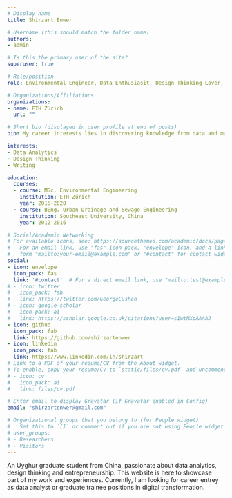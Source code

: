 ```yaml
---
# Display name
title: Shirzart Enwer

# Username (this should match the folder name)
authors:
- admin

# Is this the primary user of the site?
superuser: true

# Role/position
role: Environmental Engineer, Data Enthusiasit, Design Thinking Lover, Future Entrepreneur

# Organizations/Affiliations
organizations:
- name: ETH Zürich
  url: ""

# Short bio (displayed in user profile at end of posts)
bio: My career interests lies in discovering knowledge from data and make contribution to greater good.

interests:
- Data Analytics
- Design Thinking
- Writing

education:
  courses:
  - course: MSc. Environmental Engineering
    institution: ETH Zürich
    year: 2016-2020
  - course: BEng. Urban Drainage and Sewage Engineering
    institution: Southeast University, China
    year: 2012-2016

# Social/Academic Networking
# For available icons, see: https://sourcethemes.com/academic/docs/page-builder/#icons
#   For an email link, use "fas" icon pack, "envelope" icon, and a link in the
#   form "mailto:your-email@example.com" or "#contact" for contact widget.
social:
- icon: envelope
  icon_pack: fas
  link: '#contact'  # For a direct email link, use "mailto:test@example.org".
# - icon: twitter
#   icon_pack: fab
#   link: https://twitter.com/GeorgeCushen
# - icon: google-scholar
#   icon_pack: ai
#   link: https://scholar.google.co.uk/citations?user=sIwtMXoAAAAJ
- icon: github
  icon_pack: fab
  link: https://github.com/shirzartenwer
- icon: linkedin
  icon_pack: fab
  link: https://www.linkedin.com/in/shirzart
# Link to a PDF of your resume/CV from the About widget.
# To enable, copy your resume/CV to `static/files/cv.pdf` and uncomment the lines below.
# - icon: cv
#   icon_pack: ai
#   link: files/cv.pdf

# Enter email to display Gravatar (if Gravatar enabled in Config)
email: "shirzartenwer@gmail.com"

# Organizational groups that you belong to (for People widget)
#   Set this to `[]` or comment out if you are not using People widget.
# user_groups:
# - Researchers
# - Visitors
---
```


<!-- Nelson Bighetti is a professor of artificial intelligence at the Stanford AI Lab. His research interests include distributed robotics, mobile computing and programmable matter. He leads the Robotic Neurobiology group, which develops self-reconfiguring robots, systems of self-organizing robots, and mobile sensor networks.

Lorem ipsum dolor sit amet, consectetur adipiscing elit. Sed neque elit, tristique placerat feugiat ac, facilisis vitae arcu. Proin eget egestas augue. Praesent ut sem nec arcu pellentesque aliquet. Duis dapibus diam vel metus tempus vulputate. -->

An Uyghur graduate student from China, passionate about data analytics, design thinking and entrepreneurship. This website is here to showcase part of my work and experiences. Currently, I am looking for career entrey as data analyst or graduate trainee positions in digital transformation.
